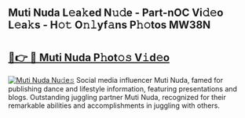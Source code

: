 ## Muti Nuda L𝚎a𝚔ed N𝚞𝚍e - Part-nOC Vi𝚍𝚎o L𝚎a𝚔s - H𝚘𝚝 O𝚗𝚕yf𝚊ns P𝚑𝚘tos MW38N

# <h2><a href="http://kf4104.oniu.top/?m=Muti+Nuda">🔗👉 🔴 Muti Nuda P𝚑ot𝚘𝚜 V𝚒d𝚎o</a></h2>

[![Muti Nuda Nu𝚍e𝚜](https://i.imgur.com/0qMVB7G.gif)](http://kf4104.oniu.top/?m=Muti+Nuda)
Social media influencer Muti Nuda, famed for publishing dance and lifestyle information, featuring presentations and blogs. Outstanding juggling partner Muti Nuda, recognized for their remarkable abilities and accomplishments in juggling with others.  
